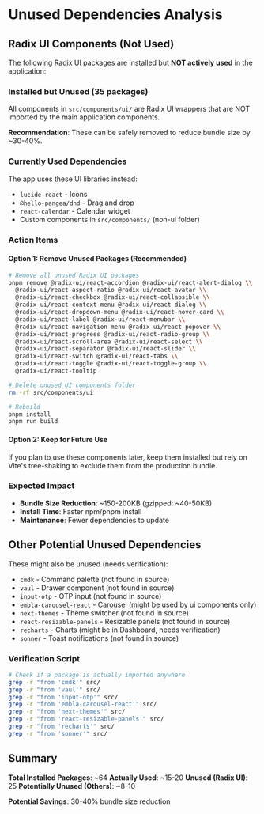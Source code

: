 # Unused Dependencies Analysis

## Radix UI Components (Not Used)

The following Radix UI packages are installed but **NOT actively used** in the application:

### Installed but Unused (35 packages)
All components in `src/components/ui/` are Radix UI wrappers that are NOT imported by the main application components.

**Recommendation**: These can be safely removed to reduce bundle size by ~30-40%.

### Currently Used Dependencies
The app uses these UI libraries instead:
- `lucide-react` - Icons
- `@hello-pangea/dnd` - Drag and drop
- `react-calendar` - Calendar widget
- Custom components in `src/components/` (non-ui folder)

### Action Items

#### Option 1: Remove Unused Packages (Recommended)
```bash
# Remove all unused Radix UI packages
pnpm remove @radix-ui/react-accordion @radix-ui/react-alert-dialog \\
  @radix-ui/react-aspect-ratio @radix-ui/react-avatar \\
  @radix-ui/react-checkbox @radix-ui/react-collapsible \\
  @radix-ui/react-context-menu @radix-ui/react-dialog \\
  @radix-ui/react-dropdown-menu @radix-ui/react-hover-card \\
  @radix-ui/react-label @radix-ui/react-menubar \\
  @radix-ui/react-navigation-menu @radix-ui/react-popover \\
  @radix-ui/react-progress @radix-ui/react-radio-group \\
  @radix-ui/react-scroll-area @radix-ui/react-select \\
  @radix-ui/react-separator @radix-ui/react-slider \\
  @radix-ui/react-switch @radix-ui/react-tabs \\
  @radix-ui/react-toggle @radix-ui/react-toggle-group \\
  @radix-ui/react-tooltip

# Delete unused UI components folder
rm -rf src/components/ui

# Rebuild
pnpm install
pnpm run build
```

#### Option 2: Keep for Future Use
If you plan to use these components later, keep them installed but rely on Vite's tree-shaking to exclude them from the production bundle.

### Expected Impact
- **Bundle Size Reduction**: ~150-200KB (gzipped: ~40-50KB)
- **Install Time**: Faster npm/pnpm install
- **Maintenance**: Fewer dependencies to update

## Other Potential Unused Dependencies

These might also be unused (needs verification):
- `cmdk` - Command palette (not found in source)
- `vaul` - Drawer component (not found in source)
- `input-otp` - OTP input (not found in source)
- `embla-carousel-react` - Carousel (might be used by ui components only)
- `next-themes` - Theme switcher (not found in source)
- `react-resizable-panels` - Resizable panels (not found in source)
- `recharts` - Charts (might be in Dashboard, needs verification)
- `sonner` - Toast notifications (not found in source)

### Verification Script
```bash
# Check if a package is actually imported anywhere
grep -r "from 'cmdk'" src/
grep -r "from 'vaul'" src/
grep -r "from 'input-otp'" src/
grep -r "from 'embla-carousel-react'" src/
grep -r "from 'next-themes'" src/
grep -r "from 'react-resizable-panels'" src/
grep -r "from 'recharts'" src/
grep -r "from 'sonner'" src/
```

## Summary

**Total Installed Packages**: ~64
**Actually Used**: ~15-20
**Unused (Radix UI)**: 25
**Potentially Unused (Others)**: ~8-10

**Potential Savings**: 30-40% bundle size reduction
